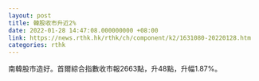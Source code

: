 ```yaml
---
layout: post
title: 韓股收市升近2%
date: 2022-01-28 14:47:08.000000000 +08:00
link: https://news.rthk.hk/rthk/ch/component/k2/1631080-20220128.htm
categories: rthk
---
```


南韓股市造好。首爾綜合指數收市報2663點，升48點，升幅1.87%。
